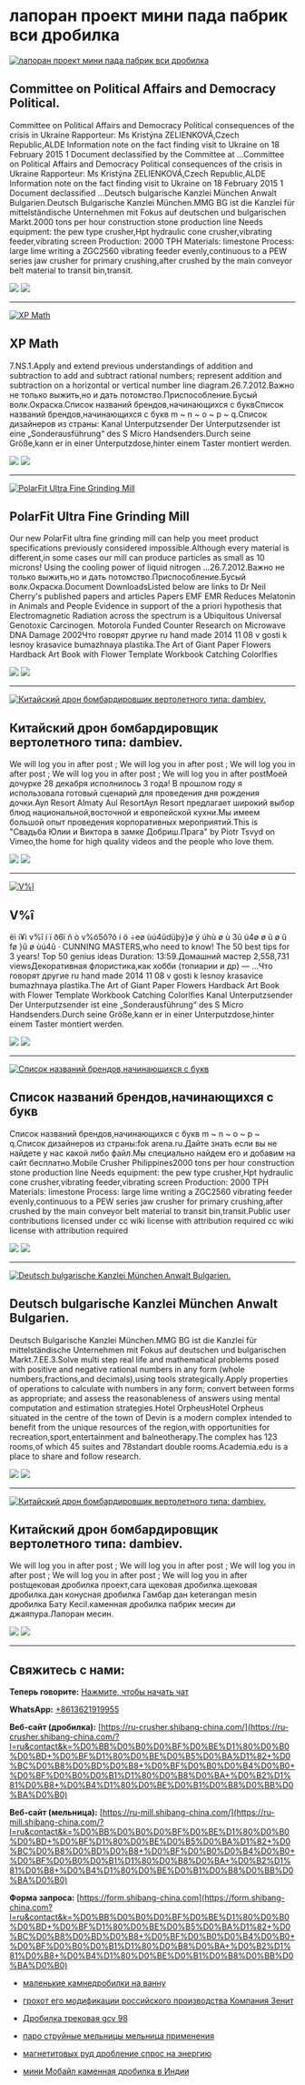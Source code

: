 # лапоран проект мини пада пабрик вси дробилка

<a href="https://swt.shibang-china.com/?l=ru&img&k=%D0%BB%D0%B0%D0%BF%D0%BE%D1%80%D0%B0%D0%BD+%D0%BF%D1%80%D0%BE%D0%B5%D0%BA%D1%82+%D0%BC%D0%B8%D0%BD%D0%B8+%D0%BF%D0%B0%D0%B4%D0%B0+%D0%BF%D0%B0%D0%B1%D1%80%D0%B8%D0%BA+%D0%B2%D1%81%D0%B8+%D0%B4%D1%80%D0%BE%D0%B1%D0%B8%D0%BB%D0%BA%D0%B0" target="_blank">![лапоран проект мини пада пабрик вси дробилка](http://static.shibang-china.com/all-800x300/104.jpg)</a>

## Committee on Political Affairs and Democracy Political.
Committee on Political Affairs and Democracy Political consequences of the crisis in Ukraine Rapporteur: Ms Krist&#253;na ZELIENKOV&#193;,Czech Republic,ALDE Information note on the fact finding visit to Ukraine on 18 February 2015 1 Document declassified by the Committee at …Committee on Political Affairs and Democracy Political consequences of the crisis in Ukraine Rapporteur: Ms Krist&#253;na ZELIENKOV&#193;,Czech Republic,ALDE Information note on the fact finding visit to Ukraine on 18 February 2015 1 Document declassified …Deutsch bulgarische Kanzlei M&#252;nchen Anwalt Bulgarien.Deutsch Bulgarische Kanzlei M&#252;nchen.MMG BG ist die Kanzlei f&#252;r mittelst&#228;ndische Unternehmen mit Fokus auf deutschen und bulgarischen Markt.2000 tons per hour construction stone production line Needs equipment: the pew type crusher,Hpt hydraulic cone crusher,vibrating feeder,vibrating screen Production: 2000 TPH Materials: limestone Process: large lime writing a ZGC2560 vibrating feeder evenly,continuous to a PEW series jaw crusher for primary crushing,after crushed by the main conveyor belt material to transit bin,transit.


<a href="https://whatsapp.shibangsoft.com/WhatsApp.php" target="_blank" title="WhatsApp">![](http://static.shibang-china.com/icon/whatsapp.png)</a> <a href="https://swt.shibang-china.com/?l=ru&icon&k=%D0%BB%D0%B0%D0%BF%D0%BE%D1%80%D0%B0%D0%BD+%D0%BF%D1%80%D0%BE%D0%B5%D0%BA%D1%82+%D0%BC%D0%B8%D0%BD%D0%B8+%D0%BF%D0%B0%D0%B4%D0%B0+%D0%BF%D0%B0%D0%B1%D1%80%D0%B8%D0%BA+%D0%B2%D1%81%D0%B8+%D0%B4%D1%80%D0%BE%D0%B1%D0%B8%D0%BB%D0%BA%D0%B0" target="_blank">![](http://static.shibang-china.com/icon/chat-ru.png)</a>

---

<a href="https://swt.shibang-china.com/?l=ru&img&k=%D0%BB%D0%B0%D0%BF%D0%BE%D1%80%D0%B0%D0%BD+%D0%BF%D1%80%D0%BE%D0%B5%D0%BA%D1%82+%D0%BC%D0%B8%D0%BD%D0%B8+%D0%BF%D0%B0%D0%B4%D0%B0+%D0%BF%D0%B0%D0%B1%D1%80%D0%B8%D0%BA+%D0%B2%D1%81%D0%B8+%D0%B4%D1%80%D0%BE%D0%B1%D0%B8%D0%BB%D0%BA%D0%B0" target="_blank">![XP Math](http://static.shibang-china.com/all-800x300/701.jpg)</a>

## XP Math
7.NS.1.Apply and extend previous understandings of addition and subtraction to add and subtract rational numbers; represent addition and subtraction on a horizontal or vertical number line diagram.26.7.2012.Важно не только выжить,но и дать потомство.Приспособление.Бусый волк.Окраска.Список названий брендов,начинающихся с буквСписок названий брендов,начинающихся с букв m ~ n ~ o ~ p ~ q.Список дизайнеров из страны: Kanal Unterputzsender Der Unterputzsender ist eine „Sonderausf&#252;hrung“ des S Micro Handsenders.Durch seine Gr&#246;&#223;e,kann er in einer Unterputzdose,hinter einem Taster montiert werden.


<a href="https://whatsapp.shibangsoft.com/WhatsApp.php" target="_blank" title="WhatsApp">![](http://static.shibang-china.com/icon/whatsapp.png)</a> <a href="https://swt.shibang-china.com/?l=ru&icon&k=%D0%BB%D0%B0%D0%BF%D0%BE%D1%80%D0%B0%D0%BD+%D0%BF%D1%80%D0%BE%D0%B5%D0%BA%D1%82+%D0%BC%D0%B8%D0%BD%D0%B8+%D0%BF%D0%B0%D0%B4%D0%B0+%D0%BF%D0%B0%D0%B1%D1%80%D0%B8%D0%BA+%D0%B2%D1%81%D0%B8+%D0%B4%D1%80%D0%BE%D0%B1%D0%B8%D0%BB%D0%BA%D0%B0" target="_blank">![](http://static.shibang-china.com/icon/chat-ru.png)</a>

---

<a href="https://swt.shibang-china.com/?l=ru&img&k=%D0%BB%D0%B0%D0%BF%D0%BE%D1%80%D0%B0%D0%BD+%D0%BF%D1%80%D0%BE%D0%B5%D0%BA%D1%82+%D0%BC%D0%B8%D0%BD%D0%B8+%D0%BF%D0%B0%D0%B4%D0%B0+%D0%BF%D0%B0%D0%B1%D1%80%D0%B8%D0%BA+%D0%B2%D1%81%D0%B8+%D0%B4%D1%80%D0%BE%D0%B1%D0%B8%D0%BB%D0%BA%D0%B0" target="_blank">![PolarFit Ultra Fine Grinding Mill](http://static.shibang-china.com/all-800x300/336.jpg)</a>

## PolarFit Ultra Fine Grinding Mill
Our new PolarFit ultra fine grinding mill can help you meet product specifications previously considered impossible.Although every material is different,in some cases our mill can produce particles as small as 10 microns! Using the cooling power of liquid nitrogen …26.7.2012.Важно не только выжить,но и дать потомство.Приспособление.Бусый волк.Окраска.Document DownloadsListed below are links to Dr Neil Cherry's published papers and articles Papers EMF EMR Reduces Melatonin in Animals and People Evidence in support of the a priori hypothesis that Electromagnetic Radiation across the spectrum is a Ubiquitous Universal Genotoxic Carcinogen. Motorola Funded Counter Research on Microwave DNA Damage 2002Что говорят другие ru hand made 2014 11 08 v gosti k lesnoy krasavice bumazhnaya plastika.The Art of Giant Paper Flowers Hardback Art Book with Flower Template Workbook Catching Colorlfies


<a href="https://whatsapp.shibangsoft.com/WhatsApp.php" target="_blank" title="WhatsApp">![](http://static.shibang-china.com/icon/whatsapp.png)</a> <a href="https://swt.shibang-china.com/?l=ru&icon&k=%D0%BB%D0%B0%D0%BF%D0%BE%D1%80%D0%B0%D0%BD+%D0%BF%D1%80%D0%BE%D0%B5%D0%BA%D1%82+%D0%BC%D0%B8%D0%BD%D0%B8+%D0%BF%D0%B0%D0%B4%D0%B0+%D0%BF%D0%B0%D0%B1%D1%80%D0%B8%D0%BA+%D0%B2%D1%81%D0%B8+%D0%B4%D1%80%D0%BE%D0%B1%D0%B8%D0%BB%D0%BA%D0%B0" target="_blank">![](http://static.shibang-china.com/icon/chat-ru.png)</a>

---

<a href="https://swt.shibang-china.com/?l=ru&img&k=%D0%BB%D0%B0%D0%BF%D0%BE%D1%80%D0%B0%D0%BD+%D0%BF%D1%80%D0%BE%D0%B5%D0%BA%D1%82+%D0%BC%D0%B8%D0%BD%D0%B8+%D0%BF%D0%B0%D0%B4%D0%B0+%D0%BF%D0%B0%D0%B1%D1%80%D0%B8%D0%BA+%D0%B2%D1%81%D0%B8+%D0%B4%D1%80%D0%BE%D0%B1%D0%B8%D0%BB%D0%BA%D0%B0" target="_blank">![Китайский дрон бомбардировщик вертолетного типа: dambiev.](http://static.shibang-china.com/all-800x300/999.jpg)</a>

## Китайский дрон бомбардировщик вертолетного типа: dambiev.
We will log you in after post ; We will log you in after post ; We will log you in after post ; We will log you in after post ; We will log you in after postМоей дочурке 28 декабря исполнилось 3 года! В прошлом году я использовала готовый сценарий для проведения дня рождения дочки.Аул Resort Almaty Aul ResortАул Resort предлагает широкий выбор блюд национальной,восточной и европейской кухни.Мы имеем большой опыт проведения корпоративных мероприятий.This is &quot;Свадьба Юлии и Виктора в замке Добриш.Прага&quot; by Piotr Tsvyd on Vimeo,the home for high quality videos and the people who love them.


<a href="https://whatsapp.shibangsoft.com/WhatsApp.php" target="_blank" title="WhatsApp">![](http://static.shibang-china.com/icon/whatsapp.png)</a> <a href="https://swt.shibang-china.com/?l=ru&icon&k=%D0%BB%D0%B0%D0%BF%D0%BE%D1%80%D0%B0%D0%BD+%D0%BF%D1%80%D0%BE%D0%B5%D0%BA%D1%82+%D0%BC%D0%B8%D0%BD%D0%B8+%D0%BF%D0%B0%D0%B4%D0%B0+%D0%BF%D0%B0%D0%B1%D1%80%D0%B8%D0%BA+%D0%B2%D1%81%D0%B8+%D0%B4%D1%80%D0%BE%D0%B1%D0%B8%D0%BB%D0%BA%D0%B0" target="_blank">![](http://static.shibang-china.com/icon/chat-ru.png)</a>

---

<a href="https://swt.shibang-china.com/?l=ru&img&k=%D0%BB%D0%B0%D0%BF%D0%BE%D1%80%D0%B0%D0%BD+%D0%BF%D1%80%D0%BE%D0%B5%D0%BA%D1%82+%D0%BC%D0%B8%D0%BD%D0%B8+%D0%BF%D0%B0%D0%B4%D0%B0+%D0%BF%D0%B0%D0%B1%D1%80%D0%B8%D0%BA+%D0%B2%D1%81%D0%B8+%D0%B4%D1%80%D0%BE%D0%B1%D0%B8%D0%BB%D0%BA%D0%B0" target="_blank">![V%&#238;](http://static.shibang-china.com/all-800x300/251.jpg)</a>

## V%&#238;
&#235;&#236; &#237;&#165;&#236; v%&#238; &#237; &#239; &#240;6&#239; &#241; &#242; v%&#243;5&#244;?&#245; &#237; &#246; &#247;e&#248; &#249;&#250;4&#251;d&#252;&#254;&#253;}&#248; &#255; &#250;h&#249; &#248; &#249; 3&#251; &#250;4&#248; &#248; &#251; &#248; &#251; f&#248; }&#251; &#248; &#249;&#250;4&#251;&nbsp;&#0183;&#32;CUNNING MASTERS,who need to know! The 50 best tips for 3 years! Top 50 genius ideas Duration: 13:59.Домашний мастер 2,558,731 viewsДекоративная флористика,как хобби (топиарии и др) — …Что говорят другие ru hand made 2014 11 08 v gosti k lesnoy krasavice bumazhnaya plastika.The Art of Giant Paper Flowers Hardback Art Book with Flower Template Workbook Catching Colorlfies Kanal Unterputzsender Der Unterputzsender ist eine „Sonderausf&#252;hrung“ des S Micro Handsenders.Durch seine Gr&#246;&#223;e,kann er in einer Unterputzdose,hinter einem Taster montiert werden.


<a href="https://whatsapp.shibangsoft.com/WhatsApp.php" target="_blank" title="WhatsApp">![](http://static.shibang-china.com/icon/whatsapp.png)</a> <a href="https://swt.shibang-china.com/?l=ru&icon&k=%D0%BB%D0%B0%D0%BF%D0%BE%D1%80%D0%B0%D0%BD+%D0%BF%D1%80%D0%BE%D0%B5%D0%BA%D1%82+%D0%BC%D0%B8%D0%BD%D0%B8+%D0%BF%D0%B0%D0%B4%D0%B0+%D0%BF%D0%B0%D0%B1%D1%80%D0%B8%D0%BA+%D0%B2%D1%81%D0%B8+%D0%B4%D1%80%D0%BE%D0%B1%D0%B8%D0%BB%D0%BA%D0%B0" target="_blank">![](http://static.shibang-china.com/icon/chat-ru.png)</a>

---

<a href="https://swt.shibang-china.com/?l=ru&img&k=%D0%BB%D0%B0%D0%BF%D0%BE%D1%80%D0%B0%D0%BD+%D0%BF%D1%80%D0%BE%D0%B5%D0%BA%D1%82+%D0%BC%D0%B8%D0%BD%D0%B8+%D0%BF%D0%B0%D0%B4%D0%B0+%D0%BF%D0%B0%D0%B1%D1%80%D0%B8%D0%BA+%D0%B2%D1%81%D0%B8+%D0%B4%D1%80%D0%BE%D0%B1%D0%B8%D0%BB%D0%BA%D0%B0" target="_blank">![Список названий брендов,начинающихся с букв](http://static.shibang-china.com/all-800x300/738.jpg)</a>

## Список названий брендов,начинающихся с букв
Список названий брендов,начинающихся с букв m ~ n ~ o ~ p ~ q.Список дизайнеров из страны:fok arena.ru.Дайте знать если вы не найдете у нас какой либо файл.Мы специально найдем его и добавим на сайт бесплатно.Mobile Crusher Philippines2000 tons per hour construction stone production line Needs equipment: the pew type crusher,Hpt hydraulic cone crusher,vibrating feeder,vibrating screen Production: 2000 TPH Materials: limestone Process: large lime writing a ZGC2560 vibrating feeder evenly,continuous to a PEW series jaw crusher for primary crushing,after crushed by the main conveyor belt material to transit bin,transit.Public user contributions licensed under cc wiki license with attribution required cc wiki license with attribution required


<a href="https://whatsapp.shibangsoft.com/WhatsApp.php" target="_blank" title="WhatsApp">![](http://static.shibang-china.com/icon/whatsapp.png)</a> <a href="https://swt.shibang-china.com/?l=ru&icon&k=%D0%BB%D0%B0%D0%BF%D0%BE%D1%80%D0%B0%D0%BD+%D0%BF%D1%80%D0%BE%D0%B5%D0%BA%D1%82+%D0%BC%D0%B8%D0%BD%D0%B8+%D0%BF%D0%B0%D0%B4%D0%B0+%D0%BF%D0%B0%D0%B1%D1%80%D0%B8%D0%BA+%D0%B2%D1%81%D0%B8+%D0%B4%D1%80%D0%BE%D0%B1%D0%B8%D0%BB%D0%BA%D0%B0" target="_blank">![](http://static.shibang-china.com/icon/chat-ru.png)</a>

---

<a href="https://swt.shibang-china.com/?l=ru&img&k=%D0%BB%D0%B0%D0%BF%D0%BE%D1%80%D0%B0%D0%BD+%D0%BF%D1%80%D0%BE%D0%B5%D0%BA%D1%82+%D0%BC%D0%B8%D0%BD%D0%B8+%D0%BF%D0%B0%D0%B4%D0%B0+%D0%BF%D0%B0%D0%B1%D1%80%D0%B8%D0%BA+%D0%B2%D1%81%D0%B8+%D0%B4%D1%80%D0%BE%D0%B1%D0%B8%D0%BB%D0%BA%D0%B0" target="_blank">![Deutsch bulgarische Kanzlei M&#252;nchen Anwalt Bulgarien.](http://static.shibang-china.com/all-800x300/38.jpg)</a>

## Deutsch bulgarische Kanzlei M&#252;nchen Anwalt Bulgarien.
Deutsch Bulgarische Kanzlei M&#252;nchen.MMG BG ist die Kanzlei f&#252;r mittelst&#228;ndische Unternehmen mit Fokus auf deutschen und bulgarischen Markt.7.EE.3.Solve multi step real life and mathematical problems posed with positive and negative rational numbers in any form (whole numbers,fractions,and decimals),using tools strategically.Apply properties of operations to calculate with numbers in any form; convert between forms as appropriate; and assess the reasonableness of answers using mental computation and estimation strategies.Hotel OrpheusHotel Orpheus situated in the centre of the town of Devin is a modern complex intended to benefit from the unique resources of the region,with opportunities for recreation,sport,entertainment and balneotherapy.The complex has 123 rooms,of which 45 suites and 78standart double rooms.Academia.edu is a place to share and follow research.


<a href="https://whatsapp.shibangsoft.com/WhatsApp.php" target="_blank" title="WhatsApp">![](http://static.shibang-china.com/icon/whatsapp.png)</a> <a href="https://swt.shibang-china.com/?l=ru&icon&k=%D0%BB%D0%B0%D0%BF%D0%BE%D1%80%D0%B0%D0%BD+%D0%BF%D1%80%D0%BE%D0%B5%D0%BA%D1%82+%D0%BC%D0%B8%D0%BD%D0%B8+%D0%BF%D0%B0%D0%B4%D0%B0+%D0%BF%D0%B0%D0%B1%D1%80%D0%B8%D0%BA+%D0%B2%D1%81%D0%B8+%D0%B4%D1%80%D0%BE%D0%B1%D0%B8%D0%BB%D0%BA%D0%B0" target="_blank">![](http://static.shibang-china.com/icon/chat-ru.png)</a>

---

<a href="https://swt.shibang-china.com/?l=ru&img&k=%D0%BB%D0%B0%D0%BF%D0%BE%D1%80%D0%B0%D0%BD+%D0%BF%D1%80%D0%BE%D0%B5%D0%BA%D1%82+%D0%BC%D0%B8%D0%BD%D0%B8+%D0%BF%D0%B0%D0%B4%D0%B0+%D0%BF%D0%B0%D0%B1%D1%80%D0%B8%D0%BA+%D0%B2%D1%81%D0%B8+%D0%B4%D1%80%D0%BE%D0%B1%D0%B8%D0%BB%D0%BA%D0%B0" target="_blank">![Китайский дрон бомбардировщик вертолетного типа: dambiev.](http://static.shibang-china.com/all-800x300/101.jpg)</a>

## Китайский дрон бомбардировщик вертолетного типа: dambiev.
We will log you in after post ; We will log you in after post ; We will log you in after post ; We will log you in after post ; We will log you in after postщековая дробилка проект,cara щековая дробилка.щековая дробилка.дан конусная дробилка Гамбар дан keterangan mesin дробилка Бату Kecil.каменная дробилка пабрик месин ди джаяпура.Лапоран месин.

<a href="https://whatsapp.shibangsoft.com/WhatsApp.php" target="_blank" title="WhatsApp">![](http://static.shibang-china.com/icon/whatsapp.png)</a> <a href="https://swt.shibang-china.com/?l=ru&icon&k=%D0%BB%D0%B0%D0%BF%D0%BE%D1%80%D0%B0%D0%BD+%D0%BF%D1%80%D0%BE%D0%B5%D0%BA%D1%82+%D0%BC%D0%B8%D0%BD%D0%B8+%D0%BF%D0%B0%D0%B4%D0%B0+%D0%BF%D0%B0%D0%B1%D1%80%D0%B8%D0%BA+%D0%B2%D1%81%D0%B8+%D0%B4%D1%80%D0%BE%D0%B1%D0%B8%D0%BB%D0%BA%D0%B0" target="_blank">![](http://static.shibang-china.com/icon/chat-ru.png)</a>

---
## Свяжитесь с нами:

**Теперь говорите:** [Нажмите, чтобы начать чат](https://swt.shibang-china.com?l=ru&contact&k=%D0%BB%D0%B0%D0%BF%D0%BE%D1%80%D0%B0%D0%BD+%D0%BF%D1%80%D0%BE%D0%B5%D0%BA%D1%82+%D0%BC%D0%B8%D0%BD%D0%B8+%D0%BF%D0%B0%D0%B4%D0%B0+%D0%BF%D0%B0%D0%B1%D1%80%D0%B8%D0%BA+%D0%B2%D1%81%D0%B8+%D0%B4%D1%80%D0%BE%D0%B1%D0%B8%D0%BB%D0%BA%D0%B0)

**WhatsApp:**  [+8613621919955](https://whatsapp.shibangsoft.com/WhatsApp.php)

**Веб-сайт (дробилка):** [https://ru-crusher.shibang-china.com/](https://ru-crusher.shibang-china.com/?l=ru&contact&k=%D0%BB%D0%B0%D0%BF%D0%BE%D1%80%D0%B0%D0%BD+%D0%BF%D1%80%D0%BE%D0%B5%D0%BA%D1%82+%D0%BC%D0%B8%D0%BD%D0%B8+%D0%BF%D0%B0%D0%B4%D0%B0+%D0%BF%D0%B0%D0%B1%D1%80%D0%B8%D0%BA+%D0%B2%D1%81%D0%B8+%D0%B4%D1%80%D0%BE%D0%B1%D0%B8%D0%BB%D0%BA%D0%B0)

**Веб-сайт (мельница):** [https://ru-mill.shibang-china.com/](https://ru-mill.shibang-china.com/?l=ru&contact&k=%D0%BB%D0%B0%D0%BF%D0%BE%D1%80%D0%B0%D0%BD+%D0%BF%D1%80%D0%BE%D0%B5%D0%BA%D1%82+%D0%BC%D0%B8%D0%BD%D0%B8+%D0%BF%D0%B0%D0%B4%D0%B0+%D0%BF%D0%B0%D0%B1%D1%80%D0%B8%D0%BA+%D0%B2%D1%81%D0%B8+%D0%B4%D1%80%D0%BE%D0%B1%D0%B8%D0%BB%D0%BA%D0%B0)

**Форма запроса:** [https://form.shibang-china.com](https://form.shibang-china.com?l=ru&contact&k=%D0%BB%D0%B0%D0%BF%D0%BE%D1%80%D0%B0%D0%BD+%D0%BF%D1%80%D0%BE%D0%B5%D0%BA%D1%82+%D0%BC%D0%B8%D0%BD%D0%B8+%D0%BF%D0%B0%D0%B4%D0%B0+%D0%BF%D0%B0%D0%B1%D1%80%D0%B8%D0%BA+%D0%B2%D1%81%D0%B8+%D0%B4%D1%80%D0%BE%D0%B1%D0%B8%D0%BB%D0%BA%D0%B0)

* [маленькие камнедробилки на ванну](../119/%D0%BC%D0%B0%D0%BB%D0%B5%D0%BD%D1%8C%D0%BA%D0%B8%D0%B5%20%D0%BA%D0%B0%D0%BC%D0%BD%D0%B5%D0%B4%D1%80%D0%BE%D0%B1%D0%B8%D0%BB%D0%BA%D0%B8%20%D0%BD%D0%B0%20%D0%B2%D0%B0%D0%BD%D0%BD%D1%83.md)

* [грохот его модификации российского производства Компания Зенит](../111/%D0%B3%D1%80%D0%BE%D1%85%D0%BE%D1%82%20%D0%B5%D0%B3%D0%BE%20%D0%BC%D0%BE%D0%B4%D0%B8%D1%84%D0%B8%D0%BA%D0%B0%D1%86%D0%B8%D0%B8%20%D1%80%D0%BE%D1%81%D1%81%D0%B8%D0%B9%D1%81%D0%BA%D0%BE%D0%B3%D0%BE%20%D0%BF%D1%80%D0%BE%D0%B8%D0%B7%D0%B2%D0%BE%D0%B4%D1%81%D1%82%D0%B2%D0%B0%20%D0%9A%D0%BE%D0%BC%D0%BF%D0%B0%D0%BD%D0%B8%D1%8F%20%D0%97%D0%B5%D0%BD%D0%B8%D1%82.md)

* [Дробилка трековая gcv 98](../117/%D0%94%D1%80%D0%BE%D0%B1%D0%B8%D0%BB%D0%BA%D0%B0%20%D1%82%D1%80%D0%B5%D0%BA%D0%BE%D0%B2%D0%B0%D1%8F%20gcv%2098.md)

* [паро струйные мельницы мельница применения](../112/%D0%BF%D0%B0%D1%80%D0%BE%20%D1%81%D1%82%D1%80%D1%83%D0%B9%D0%BD%D1%8B%D0%B5%20%D0%BC%D0%B5%D0%BB%D1%8C%D0%BD%D0%B8%D1%86%D1%8B%20%D0%BC%D0%B5%D0%BB%D1%8C%D0%BD%D0%B8%D1%86%D0%B0%20%D0%BF%D1%80%D0%B8%D0%BC%D0%B5%D0%BD%D0%B5%D0%BD%D0%B8%D1%8F.md)

* [магнетитовых руд дробление спрос на энергию](../115/%D0%BC%D0%B0%D0%B3%D0%BD%D0%B5%D1%82%D0%B8%D1%82%D0%BE%D0%B2%D1%8B%D1%85%20%D1%80%D1%83%D0%B4%20%D0%B4%D1%80%D0%BE%D0%B1%D0%BB%D0%B5%D0%BD%D0%B8%D0%B5%20%D1%81%D0%BF%D1%80%D0%BE%D1%81%20%D0%BD%D0%B0%20%D1%8D%D0%BD%D0%B5%D1%80%D0%B3%D0%B8%D1%8E.md)

* [мини Мобайл каменная дробилка в Индии](../114/%D0%BC%D0%B8%D0%BD%D0%B8%20%D0%9C%D0%BE%D0%B1%D0%B0%D0%B9%D0%BB%20%D0%BA%D0%B0%D0%BC%D0%B5%D0%BD%D0%BD%D0%B0%D1%8F%20%D0%B4%D1%80%D0%BE%D0%B1%D0%B8%D0%BB%D0%BA%D0%B0%20%D0%B2%20%D0%98%D0%BD%D0%B4%D0%B8%D0%B8.md)